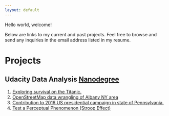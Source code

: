 ```yaml
---
layout: default
---
```


Hello world, welcome!

Below are links to my current and past projects.
Feel free to browse and send any inquiries in the email address listed in my resume.

# [](#header-1)Projects
## [](#header-4)Udacity Data Analysis [Nanodegree](https://www.udacity.com/course/data-analyst-nanodegree--nd002)
1. [Exploring survival on the Titanic.](Udacity-DAND-Projects\Exploring_Survival_on_the_Titanic.html)
2. [OpenStreetMap data wrangling of Albany NY area](Udacity-DAND-Projects\OpenStreetMap_Data_Wrangling.html)
3. [Contribution to 2016 US presidential campaign in state of Pennsylvania.](Udacity-DAND-Projects\Presidential_Campaign_2016_PA.html)
4. [Test a Perceptual Phenomenon (Stroop Effect)](Udacity-DAND-Projects\Test_a_Perceptual_Phenomenon.html)

